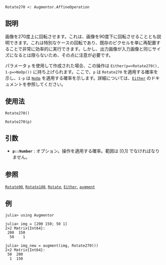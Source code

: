 ```
Rotate270 <: Augmentor.AffineOperation
```

## 説明

画像を270度上に回転させます。これは、画像を90度下に回転させることとも説明できます。これは特別なケースの回転であり、既存のピクセルを単に再配置することで非常に効率的に実行できます。しかし、出力画像が入力画像と同じサイズになるとは限らないため、その点に注意が必要です。

パラメータ `p` を使用して作成された場合、この操作は `Either(p=>Rotate270(), 1-p=>NoOp())` に持ち上げられます。ここで、`p` は `Rotate270` を適用する確率を示し、`1-p` は [`NoOp`](@ref) を適用する確率を示します。詳細については、[`Either`](@ref) のドキュメントを参照してください。

## 使用法

```
Rotate270()

Rotate270(p)
```

## 引数

  * **`p::Number`** : オプション。操作を適用する確率。範囲は [0,1] でなければなりません。

## 参照

[`Rotate90`](@ref), [`Rotate180`](@ref), [`Rotate`](@ref), [`Either`](@ref), [`augment`](@ref)

## 例

```jldoctest
julia> using Augmentor

julia> img = [200 150; 50 1]
2×2 Matrix{Int64}:
 200  150
  50    1

julia> img_new = augment(img, Rotate270())
2×2 Matrix{Int64}:
 50  200
  1  150
```

